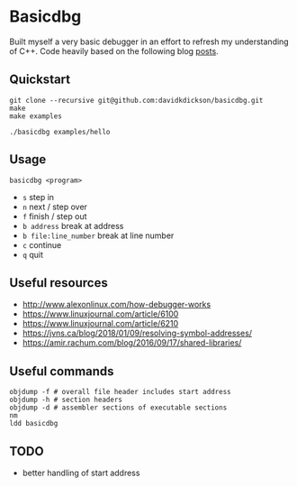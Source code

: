 # Basicdbg

Built myself a very basic debugger in an effort to refresh my understanding of C++.
Code heavily based on the following blog [posts](https://blog.tartanllama.xyz/writing-a-linux-debugger-setup/).

## Quickstart

```
git clone --recursive git@github.com:davidkdickson/basicdbg.git
make
make examples

./basicdbg examples/hello
```

## Usage
```
basicdbg <program>
```
- `s` step in
- `n` next / step over
- `f` finish / step out
- `b address` break at address
- `b file:line_number` break at line number
- `c` continue
- `q` quit

## Useful resources
- http://www.alexonlinux.com/how-debugger-works
- https://www.linuxjournal.com/article/6100
- https://www.linuxjournal.com/article/6210
- https://jvns.ca/blog/2018/01/09/resolving-symbol-addresses/
- https://amir.rachum.com/blog/2016/09/17/shared-libraries/

## Useful commands
```
objdump -f # overall file header includes start address
objdump -h # section headers
objdump -d # assembler sections of executable sections
nm
ldd basicdbg
```

## TODO
- better handling of start address
